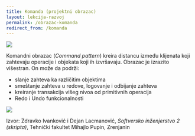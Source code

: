```yaml
---
title: Komanda (projektni obrazac)
layout: lekcija-razvoj
permalink: /obrazac-komanda
redirect_from: /komanda
---
```


![](https://upload.wikimedia.org/wikipedia/commons/thumb/3/3b/Command_Center_%286109628967%29.jpg/1024px-Command_Center_%286109628967%29.jpg)

Komandni obrazac (*Command pattern*) kreira distancu između klijenata koji zahtevaju operacije i objekata koji ih izvršavaju. Obrazac je izrazito višestran. On može da podrži:

- slanje zahteva ka različitim objektima
- smeštanje zahteva u redove, logovanje i odbijanje zahteva
- kreiranje transakcija višeg nivoa od primitivnih operacija
- Redo i Undo funkcionalnosti

![](https://upload.wikimedia.org/wikipedia/commons/b/bf/Command_pattern.svg)

Izvor: Zdravko Ivanković i Dejan Lacmanović, *Softversko inženjerstvo 2 (skripta)*, Tehnički fakultet Mihajlo Pupin, Zrenjanin

